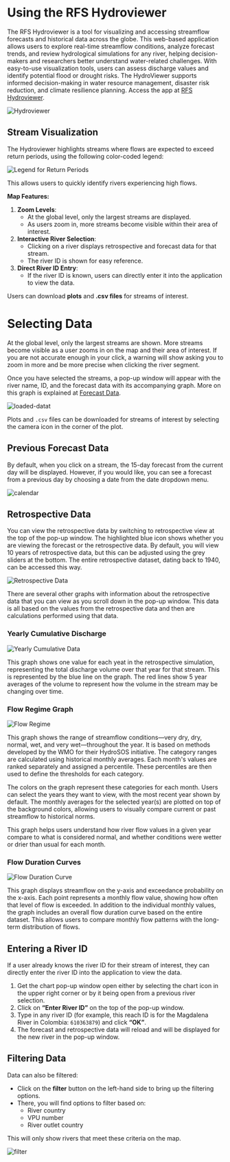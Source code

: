 # Using the RFS Hydroviewer

The RFS Hydroviewer is a tool for visualizing and accessing streamflow forecasts and historical data across the globe. This web-based application
allows users to explore real-time streamflow conditions, analyze forecast trends, and review hydrological simulations for any river, helping
decision-makers and researchers better understand water-related challenges. With easy-to-use visualization tools, users can assess discharge values
and identify potential flood or drought risks. The HydroViewer supports informed decision-making in water resource management, disaster risk
reduction, and climate resilience planning. Access the app at [RFS Hydroviewer](https://hydroviewer.geoglows.org/).

![Hydroviewer](../../static/images/hydroviewer.png)

## Stream Visualization

The Hydroviewer highlights streams where flows are expected to exceed return periods, using the following color-coded legend:

![Legend for Return Periods](../../static/images/river-legend.png)

This allows users to quickly identify rivers experiencing high flows.

**Map Features:**

1. **Zoom Levels**:
    - At the global level, only the largest streams are displayed.
    - As users zoom in, more streams become visible within their area of interest.
2. **Interactive River Selection**:
    - Clicking on a river displays retrospective and forecast data for that stream.
    - The river ID is shown for easy reference.
3. **Direct River ID Entry**:
    - If the river ID is known, users can directly enter it into the application to view the data.

Users can download **plots** and **.csv files** for streams of interest.

# Selecting Data

At the global level, only the largest streams are shown. More streams become visible as a user zooms in on the map and their area of interest. If you
are not accurate enough in your click, a warning will show asking you to zoom in more and be more precise when clicking the river segment.

Once you have selected the streams, a pop-up window will appear with the river name, ID, and the forecast data with its accompanying graph. More on this graph is explained at [Forecast Data](../datasets/forecast.md).


![loaded-datat](../../static/images/new_forecast_pop_up.png)

Plots and `.csv` files can be downloaded for streams of interest by selecting the camera icon in the corner of the plot.

## Previous Forecast Data

By default, when you click on a stream, the 15-day forecast from the current day will be displayed. However, if you would like, you can see a forecast
from a previous day by choosing a date from the date dropdown menu.

![calendar](../../static/images/calendar-forecast.png)

## Retrospective Data

You can view the retrospective data by switching to retrospective view at the top of the pop-up window. The highlighted blue icon shows whether you are viewing the forecast or the retrospective data. By default, you will view 10 years of retrospective data, but this can be adjusted using the grey sliders at the bottom. The entire retrospective dataset, dating back to 1940, can be accessed this way.

![Retrospective Data](../../static/images/new_pop_up_retro.png)

There are several other graphs with information about the retrospective data that you can view as you scroll down in the pop-up window. This data is all based on the values from the retrospective data and then are calculations performed using that data.

### Yearly Cumulative Discharge

![Yearly Cumulative Data](../../static/images/cumulative_discharge.png)

This graph shows one value for each yeat in the retrospective simulation, representing the total discharge volume over that year for that stream. This is represented by the blue line on the graph. The red lines show 5 year averages of the volume to represent how the volume in the stream may be changing over time.

### Flow Regime Graph

![Flow Regime](../../static/images/flow_regime.png)

This graph shows the range of streamflow conditions—very dry, dry, normal, wet, and very wet—throughout the year. It is based on methods developed by the WMO for their HydroSOS initiative. The category ranges are calculated using historical monthly averages. Each month's values are ranked separately and assigned a percentile. These percentiles are then used to define the thresholds for each category.

The colors on the graph represent these categories for each month. Users can select the years they want to view, with the most recent year shown by default. The monthly averages for the selected year(s) are plotted on top of the background colors, allowing users to visually compare current or past streamflow to historical norms.

This graph helps users understand how river flow values in a given year compare to what is considered normal, and whether conditions were wetter or drier than usual for each month.

### Flow Duration Curves

![Flow Duration Curve](../../static/images/fdc.png)

This graph displays streamflow on the y-axis and exceedance probability on the x-axis. Each point represents a monthly flow value, showing how often that level of flow is exceeded. In addition to the individual monthly values, the graph includes an overall flow duration curve based on the entire dataset. This allows users to compare monthly flow patterns with the long-term distribution of flows.


## Entering a River ID

If a user already knows the river ID for their stream of interest, they can directly enter the river ID into the application to view the data.

1. Get the chart pop-up window open either by selecting the chart icon in the upper right corner or by it being open from a previous river selection.
2. Click on **“Enter River ID”** on the top of the pop-up window.
3. Type in any river ID (for example, this reach ID is for the Magdalena River in Colombia: `610363879`) and click **“OK”**.
4. The forecast and retrospective data will reload and will be displayed for the new river in the pop-up window.

## Filtering Data

Data can also be filtered:

- Click on the **filter** button on the left-hand side to bring up the filtering options.
- There, you will find options to filter based on:
    - River country
    - VPU number
    - River outlet country

This will only show rivers that meet these criteria on the map.

![filter](../../static/images/filtered-streams.png)
